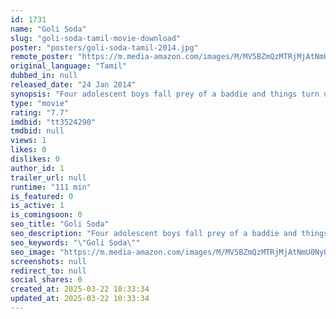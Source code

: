 ```yaml
---
id: 1731
name: "Goli Soda"
slug: "goli-soda-tamil-movie-download"
poster: "posters/goli-soda-tamil-2014.jpg"
remote_poster: "https://m.media-amazon.com/images/M/MV5BZmQzMTRjMjAtNmU0Ny00YjM5LWJlYzktN2RiYTdmMGE4ODQ5XkEyXkFqcGdeQXVyMjcyOTUxOTQ@._V1_SX300.jpg"
original_language: "Tamil"
dubbed_in: null
released_date: "24 Jan 2014"
synopsis: "Four adolescent boys fall prey of a baddie and things turn ugly."
type: "movie"
rating: "7.7"
imdbid: "tt3524290"
tmdbid: null
views: 1
likes: 0
dislikes: 0
author_id: 1
trailer_url: null
runtime: "111 min"
is_featured: 0
is_active: 1
is_comingsoon: 0
seo_title: "Goli Soda"
seo_description: "Four adolescent boys fall prey of a baddie and things turn ugly."
seo_keywords: "\"Goli Soda\""
seo_image: "https://m.media-amazon.com/images/M/MV5BZmQzMTRjMjAtNmU0Ny00YjM5LWJlYzktN2RiYTdmMGE4ODQ5XkEyXkFqcGdeQXVyMjcyOTUxOTQ@._V1_SX300.jpg"
screenshots: null
redirect_to: null
social_shares: 0
created_at: 2025-03-22 10:33:34
updated_at: 2025-03-22 10:33:34
---
```


